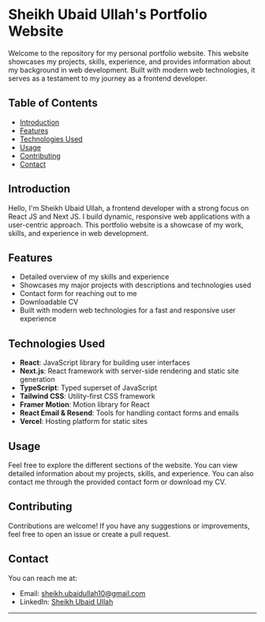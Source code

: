 # Sheikh Ubaid Ullah's Portfolio Website

Welcome to the repository for my personal portfolio website. This website showcases my projects, skills, experience, and provides information about my background in web development. Built with modern web technologies, it serves as a testament to my journey as a frontend developer.

## Table of Contents

- [Introduction](#introduction)
- [Features](#features)
- [Technologies Used](#technologies-used)
- [Usage](#usage)
- [Contributing](#contributing)
- [Contact](#contact)

## Introduction

Hello, I'm Sheikh Ubaid Ullah, a frontend developer with a strong focus on React JS and Next JS. I build dynamic, responsive web applications with a user-centric approach. This portfolio website is a showcase of my work, skills, and experience in web development.

## Features

- Detailed overview of my skills and experience
- Showcases my major projects with descriptions and technologies used
- Contact form for reaching out to me
- Downloadable CV
- Built with modern web technologies for a fast and responsive user experience

## Technologies Used

- **React**: JavaScript library for building user interfaces
- **Next.js**: React framework with server-side rendering and static site generation
- **TypeScript**: Typed superset of JavaScript
- **Tailwind CSS**: Utility-first CSS framework
- **Framer Motion**: Motion library for React
- **React Email & Resend**: Tools for handling contact forms and emails
- **Vercel**: Hosting platform for static sites


## Usage

Feel free to explore the different sections of the website. You can view detailed information about my projects, skills, and experience. You can also contact me through the provided contact form or download my CV.


## Contributing

Contributions are welcome! If you have any suggestions or improvements, feel free to open an issue or create a pull request.


## Contact

You can reach me at:

- Email: [sheikh.ubaidullah10@gmail.com](mailto:sheikh.ubaidullah10@gmail.com)
- LinkedIn: [Sheikh Ubaid Ullah](https://www.linkedin.com/in/sheikh-ubaid)

---

